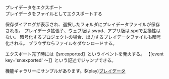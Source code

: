 プレイデータをエクスポート  
プレイデータをファイルとしてエクスポートする

保存ダイアログが表示され、選択したフォルダにプレイデータファイルが保存される。
プレイデータ拡張子、ウェブ版は.swpd、アプリ版は.spdで互換性はない。
暗号化するプロジェクトの場合、出力するプレイデータファイルも暗号化される。
ブラウザならファイルをダウンロードする。

エクスポート完了時には【sn:exported】というイベントを発火する。
【[event key='sn:exported' 〜]】という記述でジャンプできる。

機能ギャラリーにサンプルがあります。$(play)[プレイデータ](https://famibee.github.io/SKYNovel_gallery/?cur=import)
